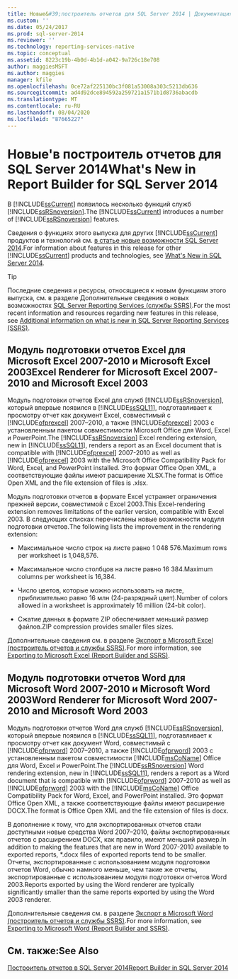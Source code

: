 ```yaml
---
title: Новые&#39;построитель отчетов для SQL Server 2014 | Документация Майкрософт
ms.custom: ''
ms.date: 05/24/2017
ms.prod: sql-server-2014
ms.reviewer: ''
ms.technology: reporting-services-native
ms.topic: conceptual
ms.assetid: 8223c19b-4b0d-4b1d-a042-9a726c18e708
author: maggiesMSFT
ms.author: maggies
manager: kfile
ms.openlocfilehash: 0ce72af225130bc3f081a53008a303c5213db636
ms.sourcegitcommit: ad4d92dce894592a259721a1571b1d8736abacdb
ms.translationtype: MT
ms.contentlocale: ru-RU
ms.lasthandoff: 08/04/2020
ms.locfileid: "87665227"
---
```

# <a name="what39s-new-in-report-builder-for-sql-server-2014"></a><span data-ttu-id="56e95-102">Новые&#39;в построитель отчетов для SQL Server 2014</span><span class="sxs-lookup"><span data-stu-id="56e95-102">What&#39;s New in Report Builder for SQL Server 2014</span></span>
  <span data-ttu-id="56e95-103">В [!INCLUDE[ssCurrent](../includes/sscurrent-md.md)] появилось несколько функций служб [!INCLUDE[ssRSnoversion](../includes/ssrsnoversion-md.md)].</span><span class="sxs-lookup"><span data-stu-id="56e95-103">The [!INCLUDE[ssCurrent](../includes/sscurrent-md.md)] introduces a number of [!INCLUDE[ssRSnoversion](../includes/ssrsnoversion-md.md)] features.</span></span>  
  
 <span data-ttu-id="56e95-104">Сведения о функциях этого выпуска для других [!INCLUDE[ssCurrent](../includes/sscurrent-md.md)] продуктов и технологий см. [в статье новые возможности SQL Server 2014](../sql-server/what-s-new-in-sql-server-2016.md).</span><span class="sxs-lookup"><span data-stu-id="56e95-104">For information about features in this release for other [!INCLUDE[ssCurrent](../includes/sscurrent-md.md)] products and technologies, see [What's New in SQL Server 2014](../sql-server/what-s-new-in-sql-server-2016.md).</span></span>  
  
> [!TIP]  
>  <span data-ttu-id="56e95-105">Последние сведения и ресурсы, относящиеся к новым функциям этого выпуска, см. в разделе Дополнительные сведения о новых возможностях [SQL Server Reporting Services (службы SSRS)](https://go.microsoft.com/fwlink/?LinkId=207147).</span><span class="sxs-lookup"><span data-stu-id="56e95-105">For the most recent information and resources regarding new features in this release, see [Additional information on what is new in SQL Server Reporting Services (SSRS)](https://go.microsoft.com/fwlink/?LinkId=207147).</span></span>  
  
##  <a name="excel-renderer-for-microsoft-excel-2007-2010-and-microsoft-excel-2003"></a><a name="ExcelRenderer"></a><span data-ttu-id="56e95-106">Модуль подготовки отчетов Excel для Microsoft Excel 2007-2010 и Microsoft Excel 2003</span><span class="sxs-lookup"><span data-stu-id="56e95-106">Excel Renderer for Microsoft Excel 2007-2010 and Microsoft Excel 2003</span></span>  
 <span data-ttu-id="56e95-107">Модуль подготовки отчетов Excel для служб [!INCLUDE[ssRSnoversion](../includes/ssrsnoversion-md.md)], который впервые появился в [!INCLUDE[ssSQL11](../includes/sssql11-md.md)], подготавливает к просмотру отчет как документ Excel, совместимый с [!INCLUDE[ofprexcel](../includes/ofprexcel-md.md)] 2007–2010, а также [!INCLUDE[ofprexcel](../includes/ofprexcel-md.md)] 2003 с установленным пакетом совместимости Microsoft Office для Word, Excel и PowerPoint.</span><span class="sxs-lookup"><span data-stu-id="56e95-107">The [!INCLUDE[ssRSnoversion](../includes/ssrsnoversion-md.md)] Excel rendering extension, new in [!INCLUDE[ssSQL11](../includes/sssql11-md.md)], renders a report as an Excel document that is compatible with [!INCLUDE[ofprexcel](../includes/ofprexcel-md.md)] 2007-2010 as well as [!INCLUDE[ofprexcel](../includes/ofprexcel-md.md)] 2003 with the Microsoft Office Compatibility Pack for Word, Excel, and PowerPoint installed.</span></span> <span data-ttu-id="56e95-108">Это формат Office Open XML, а соответствующие файлы имеют расширение XLSX.</span><span class="sxs-lookup"><span data-stu-id="56e95-108">The format is Office Open XML and the file extension of files is .xlsx.</span></span>  
  
 <span data-ttu-id="56e95-109">Модуль подготовки отчетов в формате Excel устраняет ограничения прежней версии, совместимой с Excel 2003.</span><span class="sxs-lookup"><span data-stu-id="56e95-109">This Excel-rendering extension removes limitations of the earlier version, compatible with Excel 2003.</span></span> <span data-ttu-id="56e95-110">В следующих списках перечислены новые возможности модуля подготовки отчетов.</span><span class="sxs-lookup"><span data-stu-id="56e95-110">The following lists the improvement in the rendering extension:</span></span>  
  
-   <span data-ttu-id="56e95-111">Максимальное число строк на листе равно 1 048 576.</span><span class="sxs-lookup"><span data-stu-id="56e95-111">Maximum rows per worksheet is 1,048,576.</span></span>  
  
-   <span data-ttu-id="56e95-112">Максимальное число столбцов на листе равно 16 384.</span><span class="sxs-lookup"><span data-stu-id="56e95-112">Maximum columns per worksheet is 16,384.</span></span>  
  
-   <span data-ttu-id="56e95-113">Число цветов, которые можно использовать на листе, приблизительно равно 16 млн (24-разрядный цвет).</span><span class="sxs-lookup"><span data-stu-id="56e95-113">Number of colors allowed in a worksheet is approximately 16 million (24-bit color).</span></span>  
  
-   <span data-ttu-id="56e95-114">Сжатие данных в формате ZIP обеспечивает меньший размер файлов.</span><span class="sxs-lookup"><span data-stu-id="56e95-114">ZIP compression provides smaller files sizes.</span></span>  
  
 <span data-ttu-id="56e95-115">Дополнительные сведения см. в разделе [Экспорт в Microsoft Excel (построитель отчетов и службы SSRS)](report-builder/exporting-to-microsoft-excel-report-builder-and-ssrs.md).</span><span class="sxs-lookup"><span data-stu-id="56e95-115">For more information, see [Exporting to Microsoft Excel &#40;Report Builder and SSRS&#41;](report-builder/exporting-to-microsoft-excel-report-builder-and-ssrs.md).</span></span>  
  
##  <a name="word-renderer-for-microsoft-word-2007-2010-and-microsoft-word-2003"></a><a name="WordRenderer"></a><span data-ttu-id="56e95-116">Модуль подготовки отчетов Word для Microsoft Word 2007-2010 и Microsoft Word 2003</span><span class="sxs-lookup"><span data-stu-id="56e95-116">Word Renderer for Microsoft Word 2007-2010 and Microsoft Word 2003</span></span>  
 <span data-ttu-id="56e95-117">Модуль подготовки отчетов Word для служб [!INCLUDE[ssRSnoversion](../includes/ssrsnoversion-md.md)], который впервые появился в [!INCLUDE[ssSQL11](../includes/sssql11-md.md)], подготавливает к просмотру отчет как документ Word, совместимый с [!INCLUDE[ofprword](../includes/ofprword-md.md)] 2007–2010, а также [!INCLUDE[ofprword](../includes/ofprword-md.md)] 2003 с установленным пакетом совместимости [!INCLUDE[msCoName](../includes/msconame-md.md)] Office для Word, Excel и PowerPoint.</span><span class="sxs-lookup"><span data-stu-id="56e95-117">The [!INCLUDE[ssRSnoversion](../includes/ssrsnoversion-md.md)] Word rendering extension, new in [!INCLUDE[ssSQL11](../includes/sssql11-md.md)], renders a report as a Word document that is compatible with [!INCLUDE[ofprword](../includes/ofprword-md.md)] 2007-2010 as well as [!INCLUDE[ofprword](../includes/ofprword-md.md)] 2003 with the [!INCLUDE[msCoName](../includes/msconame-md.md)] Office Compatibility Pack for Word, Excel, and PowerPoint installed.</span></span> <span data-ttu-id="56e95-118">Это формат Office Open XML, а также соответствующие файлы имеют расширение DOCX.</span><span class="sxs-lookup"><span data-stu-id="56e95-118">The format is Office Open XML and the file extension of files is docx.</span></span>  
  
 <span data-ttu-id="56e95-119">В дополнение к тому, что для экспортированных отчетов стали доступными новые средства Word 2007–2010, файлы экспортированных отчетов с расширением DOCX, как правило, имеют меньший размер.</span><span class="sxs-lookup"><span data-stu-id="56e95-119">In addition to making the features that are new in Word 2007-2010 available to exported reports, \*.docx files of exported reports tend to be smaller.</span></span> <span data-ttu-id="56e95-120">Отчеты, экспортированные с использованием модуля подготовки отчетов Word, обычно намного меньше, чем такие же отчеты, экспортированные с использованием модуля подготовки отчетов Word 2003.</span><span class="sxs-lookup"><span data-stu-id="56e95-120">Reports exported by using the Word renderer are typically significantly smaller than the same reports exported by using the Word 2003 renderer.</span></span>  
  
 <span data-ttu-id="56e95-121">Дополнительные сведения см. в разделе [Экспорт в Microsoft Word (построитель отчетов и службы SSRS)](report-builder/exporting-to-microsoft-word-report-builder-and-ssrs.md).</span><span class="sxs-lookup"><span data-stu-id="56e95-121">For more information, see [Exporting to Microsoft Word &#40;Report Builder and SSRS&#41;](report-builder/exporting-to-microsoft-word-report-builder-and-ssrs.md).</span></span>  
  
## <a name="see-also"></a><span data-ttu-id="56e95-122">См. также:</span><span class="sxs-lookup"><span data-stu-id="56e95-122">See Also</span></span>  
 [<span data-ttu-id="56e95-123">Построитель отчетов в SQL Server 2014</span><span class="sxs-lookup"><span data-stu-id="56e95-123">Report Builder in SQL Server 2014</span></span>](report-builder/report-builder-in-sql-server-2016.md)  
  
  
